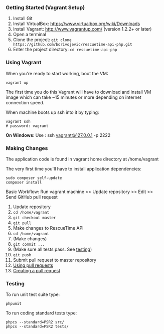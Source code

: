 ### Getting Started (Vagrant Setup)

1. Install Git
2. Install VirtualBox: https://www.virtualbox.org/wiki/Downloads
3. Install Vagrant: http://www.vagrantup.com/ (version 1.2.2+ or later)
4. Open a terminal
5. Clone the project: `git clone https://github.com/borivojevic/rescuetime-api-php.git`
6. Enter the project directory: `cd rescuetime-api-php`

### Using Vagrant

When you're ready to start working, boot the VM:

```
vagrant up
```

The first time you do this Vagrant will have to download and install VM image which can take ~15 minutes or more depending on internet connection speed.

When machine boots up ssh into it by typing:

```
vagrant ssh
# password: vagrant
```

**On Windows**: Use : ssh vagrant@127.0.0.1 -p 2222


### Making Changes

The application code is found in vagrant home directory at /home/vagrant

The very first time you'll have to install application dependencies:

```
sudo composer self-update
composer install
```

Basic Workflow: Run vagrant machine >> Update repository >> Edit >> Send GitHub pull request

1. Update repository
 1. `cd /home/vagrant`
 1. `git checkout master`
 1. `git pull`
1. Make changes to RescueTime API
 1. `cd /home/vagrant`
 1. (Make changes)
 1. `git commit ...`
 1. (Make sure all tests pass. See [testing](#testing))
 1. `git push`
1. Submit pull request to master repository
 1. [Using pull requests](https://help.github.com/articles/using-pull-requests)
 1. [Creating a pull request](https://help.github.com/articles/creating-a-pull-request)

### <a id="testing"></a>Testing

To run unit test suite type:

```
phpunit
```

To run coding standard tests type:

```
phpcs --standard=PSR2 src/
phpcs --standard=PSR2 tests/
```
